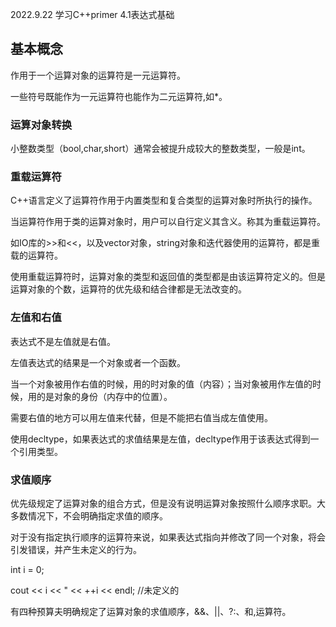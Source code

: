 2022.9.22
学习C++primer 4.1表达式基础


## 基本概念
作用于一个运算对象的运算符是一元运算符。

一些符号既能作为一元运算符也能作为二元运算符,如*。

### 运算对象转换
小整数类型（bool,char,short）通常会被提升成较大的整数类型，一般是int。

### 重载运算符
C++语言定义了运算符作用于内置类型和复合类型的运算对象时所执行的操作。

当运算符作用于类的运算对象时，用户可以自行定义其含义。称其为重载运算符。

如IO库的>>和<<，以及vector对象，string对象和迭代器使用的运算符，都是重载的运算符。

使用重载运算符时，运算对象的类型和返回值的类型都是由该运算符定义的。但是运算对象的个数，运算符的优先级和结合律都是无法改变的。

### 左值和右值
表达式不是左值就是右值。

左值表达式的结果是一个对象或者一个函数。

当一个对象被用作右值的时候，用的时对象的值（内容）；当对象被用作左值的时候，用的是对象的身份（内存中的位置）。

需要右值的地方可以用左值来代替，但是不能把右值当成左值使用。

使用decltype，如果表达式的求值结果是左值，decltype作用于该表达式得到一个引用类型。

### 求值顺序
优先级规定了运算对象的组合方式，但是没有说明运算对象按照什么顺序求职。大多数情况下，不会明确指定求值的顺序。

对于没有指定执行顺序的运算符来说，如果表达式指向并修改了同一个对象，将会引发错误，并产生未定义的行为。

int i = 0;

cout << i << " << ++i << endl; //未定义的

有四种预算夫明确规定了运算对象的求值顺序，&&、||、?:、和,运算符。
